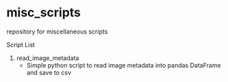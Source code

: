 # misc_scripts
repository for miscellaneous scripts

Script List

1) read_image_metadata
   * Simple python script to read image metadata into pandas DataFrame and save to csv